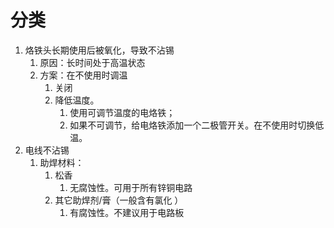 # 分类
1. 烙铁头长期使用后被氧化，导致不沾锡
	1. 原因：长时间处于高温状态
	2. 方案：在不使用时调温
		1. 关闭
		2. 降低温度。
			1. 使用可调节温度的电烙铁；
			2. 如果不可调节，给电烙铁添加一个二极管开关。在不使用时切换低温。
2. 电线不沾锡
	1. 助焊材料：
		1. 松香
			1. 无腐蚀性。可用于所有锌铜电路
		2. 其它助焊剂/膏（一般含有氯化 ）
			1. 有腐蚀性。不建议用于电路板